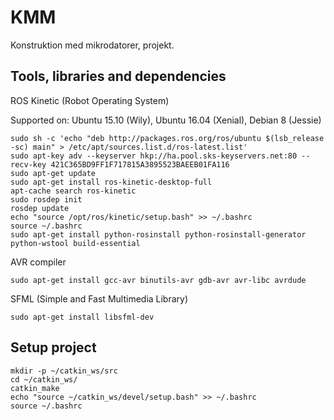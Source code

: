 # KMM
Konstruktion med mikrodatorer, projekt.

## Tools, libraries and dependencies
ROS Kinetic (Robot Operating System)

Supported on: Ubuntu 15.10 (Wily), Ubuntu 16.04 (Xenial), Debian 8 (Jessie)

```
sudo sh -c 'echo "deb http://packages.ros.org/ros/ubuntu $(lsb_release -sc) main" > /etc/apt/sources.list.d/ros-latest.list'
sudo apt-key adv --keyserver hkp://ha.pool.sks-keyservers.net:80 --recv-key 421C365BD9FF1F717815A3895523BAEEB01FA116
sudo apt-get update
sudo apt-get install ros-kinetic-desktop-full
apt-cache search ros-kinetic
sudo rosdep init
rosdep update
echo "source /opt/ros/kinetic/setup.bash" >> ~/.bashrc
source ~/.bashrc
sudo apt-get install python-rosinstall python-rosinstall-generator python-wstool build-essential
```

AVR compiler

```
sudo apt-get install gcc-avr binutils-avr gdb-avr avr-libc avrdude
```

SFML (Simple and Fast Multimedia Library)

```
sudo apt-get install libsfml-dev
```
## Setup project

```
mkdir -p ~/catkin_ws/src
cd ~/catkin_ws/
catkin_make
echo "source ~/catkin_ws/devel/setup.bash" >> ~/.bashrc
source ~/.bashrc
```
